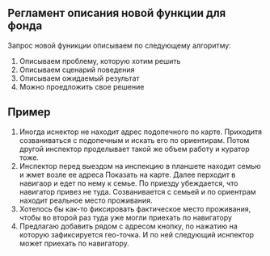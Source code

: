 ## Регламент описания новой функции для фонда

Запрос новой фуникции описываем по следующему алгоритму:

1. Описываем проблему, которую хотим решить
2. Описываем сценарий поведения
3. Описываем ожидаемый результат
4. Можно проедложить свое решение

## Пример

1. Иногда иснектор не находит адрес подопечного по карте. Приходитя созваниваться с подопечным и искать его по ориентирам. Потом другой инспектор проделывает такой же объем работу и куратор тоже. 
2. Инспектор перед выездом на инспекцию в планшете находит семью и жмет возле ее адреса Показать на карте. Далее перходит в навигаор и едет по нему к семье. По приезду убеждается, что навигатор привез не туда. Созванивается с семьей и по ориентрам находит реальное место проживания. 
3. Хотелось бы как-то фиксировать фактическое место проживания, чтобы во второй раз туда уже могли приехать по навигатору
4. Предлагаю добавить рядом с адресом кнопку, по нажатию на которую зафиксируется гео-точка. И по ней следующий иснпектор может приехать по навигатору. 